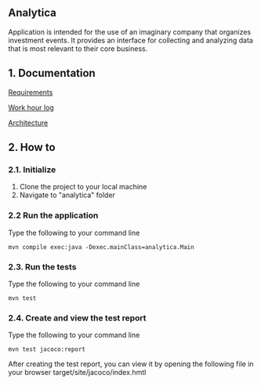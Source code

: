 ## Analytica

Application is intended for the use of an imaginary company that organizes investment events.
It provides an interface for collecting and analyzing data that is most relevant to their core business.

## 1. Documentation

[Requirements](https://github.com/MikaelTornwall/ot-harjoitustyo/tree/master/documentation/requirements.md)

[Work hour log](https://github.com/MikaelTornwall/ot-harjoitustyo/tree/master/documentation/workhours.md)

[Architecture](https://github.com/MikaelTornwall/ot-harjoitustyo/tree/master/documentation/architecture.md)

## 2. How to

### 2.1. Initialize

1. Clone the project to your local machine
2. Navigate to "analytica" folder

### 2.2 Run the application

Type the following to your command line

`mvn compile exec:java -Dexec.mainClass=analytica.Main`

### 2.3. Run the tests

Type the following to your command line

`mvn test`

### 2.4. Create and view the test report

Type the following to your command line

`mvn test jacoco:report`

After creating the test report, you can view it by opening the following file in your browser target/site/jacoco/index.hmtl
